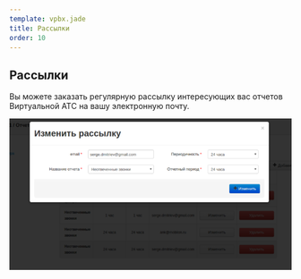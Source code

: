 ```yaml
--- 
template: vpbx.jade
title: Рассылки
order: 10
---
```


## Рассылки

Вы можете заказать регулярную рассылку интересующих вас отчетов Виртуальной АТС на вашу электронную почту.

![](images/reports_3.png)

